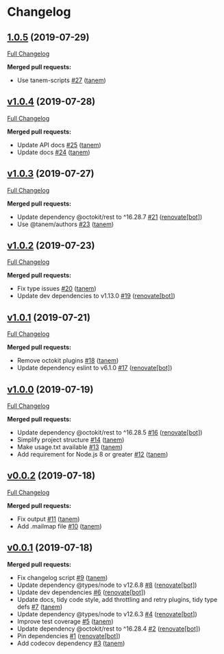 # Changelog

## [1.0.5](https://github.com/tanem/github-changelog-generator/tree/1.0.5) (2019-07-29)
[Full Changelog](https://github.com/tanem/github-changelog-generator/compare/v1.0.4...1.0.5)

**Merged pull requests:**

- Use tanem-scripts [#27](https://github.com/tanem/github-changelog-generator/pull/27) ([tanem](https://github.com/tanem))

## [v1.0.4](https://github.com/tanem/github-changelog-generator/tree/v1.0.4) (2019-07-28)
[Full Changelog](https://github.com/tanem/github-changelog-generator/compare/v1.0.3...v1.0.4)

**Merged pull requests:**

- Update API docs [#25](https://github.com/tanem/github-changelog-generator/pull/25) ([tanem](https://github.com/tanem))
- Update docs [#24](https://github.com/tanem/github-changelog-generator/pull/24) ([tanem](https://github.com/tanem))

## [v1.0.3](https://github.com/tanem/github-changelog-generator/tree/v1.0.3) (2019-07-27)
[Full Changelog](https://github.com/tanem/github-changelog-generator/compare/v1.0.2...v1.0.3)

**Merged pull requests:**

- Update dependency @octokit/rest to ^16.28.7 [#21](https://github.com/tanem/github-changelog-generator/pull/21) ([renovate[bot]](https://github.com/apps/renovate))
- Use @tanem/authors [#23](https://github.com/tanem/github-changelog-generator/pull/23) ([tanem](https://github.com/tanem))

## [v1.0.2](https://github.com/tanem/github-changelog-generator/tree/v1.0.2) (2019-07-23)
[Full Changelog](https://github.com/tanem/github-changelog-generator/compare/v1.0.1...v1.0.2)

**Merged pull requests:**

- Fix type issues [#20](https://github.com/tanem/github-changelog-generator/pull/20) ([tanem](https://github.com/tanem))
- Update dev dependencies to v1.13.0 [#19](https://github.com/tanem/github-changelog-generator/pull/19) ([renovate[bot]](https://github.com/apps/renovate))

## [v1.0.1](https://github.com/tanem/github-changelog-generator/tree/v1.0.1) (2019-07-21)
[Full Changelog](https://github.com/tanem/github-changelog-generator/compare/v1.0.0...v1.0.1)

**Merged pull requests:**

- Remove octokit plugins [#18](https://github.com/tanem/github-changelog-generator/pull/18) ([tanem](https://github.com/tanem))
- Update dependency eslint to v6.1.0 [#17](https://github.com/tanem/github-changelog-generator/pull/17) ([renovate[bot]](https://github.com/apps/renovate))

## [v1.0.0](https://github.com/tanem/github-changelog-generator/tree/v1.0.0) (2019-07-19)
[Full Changelog](https://github.com/tanem/github-changelog-generator/compare/v0.0.2...v1.0.0)

**Merged pull requests:**

- Update dependency @octokit/rest to ^16.28.5 [#16](https://github.com/tanem/github-changelog-generator/pull/16) ([renovate[bot]](https://github.com/apps/renovate))
- Simplify project structure [#14](https://github.com/tanem/github-changelog-generator/pull/14) ([tanem](https://github.com/tanem))
- Make usage.txt available [#13](https://github.com/tanem/github-changelog-generator/pull/13) ([tanem](https://github.com/tanem))
- Add requirement for Node.js 8 or greater [#12](https://github.com/tanem/github-changelog-generator/pull/12) ([tanem](https://github.com/tanem))

## [v0.0.2](https://github.com/tanem/github-changelog-generator/tree/v0.0.2) (2019-07-18)
[Full Changelog](https://github.com/tanem/github-changelog-generator/compare/v0.0.1...v0.0.2)

**Merged pull requests:**

- Fix output [#11](https://github.com/tanem/github-changelog-generator/pull/11) ([tanem](https://github.com/tanem))
- Add .mailmap file [#10](https://github.com/tanem/github-changelog-generator/pull/10) ([tanem](https://github.com/tanem))

## [v0.0.1](https://github.com/tanem/github-changelog-generator/tree/v0.0.1) (2019-07-18)

**Merged pull requests:**

- Fix changelog script [#9](https://github.com/tanem/github-changelog-generator/pull/9) ([tanem](https://github.com/tanem))
- Update dependency @types/node to v12.6.8 [#8](https://github.com/tanem/github-changelog-generator/pull/8) ([renovate[bot]](https://github.com/apps/renovate))
- Update dev dependencies [#6](https://github.com/tanem/github-changelog-generator/pull/6) ([renovate[bot]](https://github.com/apps/renovate))
- Update docs, tidy code style, add throttling and retry plugins, tidy type defs [#7](https://github.com/tanem/github-changelog-generator/pull/7) ([tanem](https://github.com/tanem))
- Update dependency @types/node to v12.6.3 [#4](https://github.com/tanem/github-changelog-generator/pull/4) ([renovate[bot]](https://github.com/apps/renovate))
- Improve test coverage [#5](https://github.com/tanem/github-changelog-generator/pull/5) ([tanem](https://github.com/tanem))
- Update dependency @octokit/rest to ^16.28.4 [#2](https://github.com/tanem/github-changelog-generator/pull/2) ([renovate[bot]](https://github.com/apps/renovate))
- Pin dependencies [#1](https://github.com/tanem/github-changelog-generator/pull/1) ([renovate[bot]](https://github.com/apps/renovate))
- Add codecov dependency [#3](https://github.com/tanem/github-changelog-generator/pull/3) ([tanem](https://github.com/tanem))
